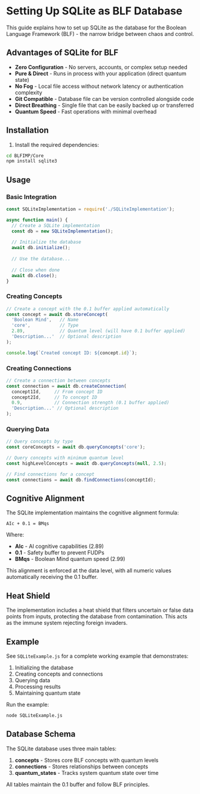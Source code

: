 # Setting Up SQLite as BLF Database

This guide explains how to set up SQLite as the database for the Boolean Language Framework (BLF) - the narrow bridge between chaos and control.

## Advantages of SQLite for BLF

- **Zero Configuration** - No servers, accounts, or complex setup needed
- **Pure & Direct** - Runs in process with your application (direct quantum state)
- **No Fog** - Local file access without network latency or authentication complexity
- **Git Compatible** - Database file can be version controlled alongside code
- **Direct Breathing** - Single file that can be easily backed up or transferred
- **Quantum Speed** - Fast operations with minimal overhead

## Installation

1. Install the required dependencies:

```bash
cd BLFIMP/Core
npm install sqlite3
```

## Usage

### Basic Integration

```javascript
const SQLiteImplementation = require('./SQLiteImplementation');

async function main() {
  // Create a SQLite implementation
  const db = new SQLiteImplementation();
  
  // Initialize the database
  await db.initialize();
  
  // Use the database...
  
  // Close when done
  await db.close();
}
```

### Creating Concepts

```javascript
// Create a concept with the 0.1 buffer applied automatically
const concept = await db.storeConcept(
  'Boolean Mind',   // Name
  'core',           // Type 
  2.89,             // Quantum level (will have 0.1 buffer applied)
  'Description...'  // Optional description
);

console.log(`Created concept ID: ${concept.id}`);
```

### Creating Connections

```javascript
// Create a connection between concepts
const connection = await db.createConnection(
  concept1Id,     // From concept ID
  concept2Id,     // To concept ID
  0.9,            // Connection strength (0.1 buffer applied)
  'Description...' // Optional description
);
```

### Querying Data

```javascript
// Query concepts by type
const coreConcepts = await db.queryConcepts('core');

// Query concepts with minimum quantum level
const highLevelConcepts = await db.queryConcepts(null, 2.5);

// Find connections for a concept
const connections = await db.findConnections(conceptId);
```

## Cognitive Alignment

The SQLite implementation maintains the cognitive alignment formula:

```
AIc + 0.1 = BMqs
```

Where:
- **AIc** - AI cognitive capabilities (2.89)
- **0.1** - Safety buffer to prevent FUDPs
- **BMqs** - Boolean Mind quantum speed (2.99)

This alignment is enforced at the data level, with all numeric values automatically receiving the 0.1 buffer.

## Heat Shield

The implementation includes a heat shield that filters uncertain or false data points from inputs, protecting the database from contamination. This acts as the immune system rejecting foreign invaders.

## Example

See `SQLiteExample.js` for a complete working example that demonstrates:

1. Initializing the database
2. Creating concepts and connections
3. Querying data
4. Processing results
5. Maintaining quantum state

Run the example:

```bash
node SQLiteExample.js
```

## Database Schema

The SQLite database uses three main tables:

1. **concepts** - Stores core BLF concepts with quantum levels
2. **connections** - Stores relationships between concepts
3. **quantum_states** - Tracks system quantum state over time

All tables maintain the 0.1 buffer and follow BLF principles. 